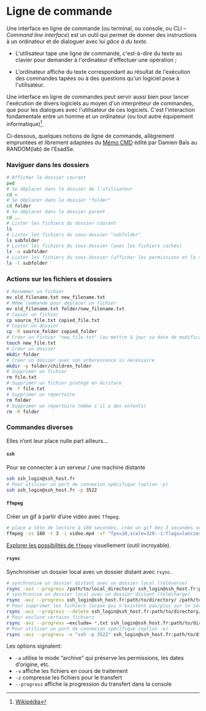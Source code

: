 # Ligne de commande

Une interface en ligne de commande (ou terminal, ou console, ou CLI – _Command line interface_) est un outil qui permet de donner des instructions à un ordinateur et de dialoguer avec lui _gâce à du texte_.

- L'utilisateur tape une ligne de commande, c'est-à-dire du texte au clavier pour demander à l'ordinateur d'effectuer une opération ;

- L'ordinateur affiche du texte correspondant au résultat de l'exécution des commandes tapées ou à des questions qu'un logiciel pose à l'utilisateur.

Une interface en ligne de commandes peut servir aussi bien pour lancer l'exécution de divers logiciels au moyen d'un interpréteur de commandes, que pour les dialogues avec l'utilisateur de ces logiciels. C'est l'interaction fondamentale entre un homme et un ordinateur (ou tout autre équipement informatique)[^wp]. 

[^wp]: [Wikipédia](https://fr.wikipedia.org/wiki/Interface_en_ligne_de_commande)

Ci-dessous, quelques notions de ligne de commande, allègrement empruntées et librement adaptées du [Mémo CMD](https://github.com/randomDam/memo_cmd) édité par Damien Baïs au RANDOM(lab) de l’EsadSe.

### Naviguer dans les dossiers
```bash
# Afficher le dossier courant
pwd
# Se déplacer dans le dossier de l’utilisateur
cd ~ 
# Se déplacer dans le dossier "folder"
cd folder
# Se déplacer dans le dossier parent
cd ..
# Lister les fichiers du dossier courant
ls 
# Lister les fichiers du sous-dossier "subfolder"
ls subfolder
# Lister les fichiers du sous-dossier (avec les fichiers cachés)
ls -a subfolder
# Lister les fichiers du sous-dossier (afficher les permissions et la taille)
ls -l subfolder
```

### Actions sur les fichiers et dossiers
 
```bash
# Renommer un fichier 
mv old_filename.txt new_filename.txt
# Même commande pour déplacer un fichier 
mv old_filename.txt folder/new_filename.txt
# Copier un fichier
cp source_file.txt copied_file.txt
# Copier un dossier
cp -R source_folder copied_folder
# Créer un fichier "new_file.txt" (ou mettre à jour sa date de modification s’il existe)
touch new_file.txt
# Créer un dossier 
mkdir folder
# Créer un dossier avec son arborescence si nécessaire 
mkdir -p folder/children_folder
# Supprimer un fichier
rm file.txt
# Supprimer un fichier protégé en écriture
rm -f file.txt
# Supprimer un répertoire
rm folder
# Supprimer un répertoire (même s’il a des enfants)
rm -R folder
```

### Commandes diverses

Elles n’ont leur place nulle part ailleurs…

#### `ssh`
Pour se connecter à un serveur / une machine distante
```bash
ssh ssh_login@ssh_host.fr
# Pour utiliser un port de connexion spécifique (option -p)
ssh ssh_login@ssh_host.fr -p 3522
```

#### `ffmpeg`
Créer un gif à partir d’une vidéo avec `ffmpeg`.
```bash
# place a tête de lecture à 180 secondes, crée un gif des 3 secondes suivantes, à 10 frames par seconde
ffmpeg -ss 180 -t 3 -i video.mp4 -vf "fps=10,scale=320:-1:flags=lanczos,split[s0][s1];[s0]palettegen[p];[s1][p]paletteuse" -loop 0 video.gif
```
[Explorer les possibilités de `ffmpeg`](https://ffmpeg.lav.io/) visuellement (outil incroyable).


#### `rsync`
Synchroniser un dossier local avec un dossier distant avec `rsync`.

```bash
# synchronise un dossier distant avec un dossier local (téléverse)
rsync -avz --progress /path/to/local_directory/ ssh_login@ssh_host.fr:path/to/directory/ 
# synchronise un dossier local avec un dossier distant (télécharge) 
rsync -avz --progress ssh_login@ssh_host.fr:path/to/directory/ /path/to/local_directory/
# Pour supprimer les fichiers locaux qui n’existent pas/plus sur le serveur distant
rsync -avz --progress --delete ssh_login@ssh_host.fr:path/to/directory/ /path/to/local_directory/
# Pour exclure certains fichiers
rsync -avz --progress –exclude= *.txt ssh_login@ssh_host.fr:path/to/directory/ /path/to/local_directory/
# Pour utiliser un port de connexion spécifique (option -e)
rsync -avz --progress -e "ssh -p 3522" ssh_login@ssh_host.fr:path/to/directory/ /path/to/local_directory/

```
Les options signalent:
- `-a` utilise le mode “archive” qui préserve les permissions, les dates d’origine, etc.
- `-v` affiche les fichiers en cours de traitement
- `-z` compresse les fichiers pour le transfert
- `--progress` affiche la progression du transfert dans la console